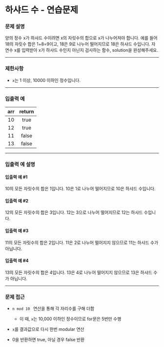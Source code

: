 # 하샤드 수 - 연습문제

### 문제 설명

양의 정수 x가 하샤드 수이려면 x의 자릿수의 합으로 x가 나누어져야 합니다. 예를 들어 18의 자릿수 합은 1+8=9이고, 18은 9로 나누어 떨어지므로 18은 하샤드 수입니다. 자연수 x를 입력받아 x가 하샤드 수인지 아닌지 검사하는 함수, solution을 완성해주세요.

---

### 제한사항

  - `x`는 1 이상, 10000 이하인 정수입니다.

---

### 입출력 예

|  arr  | return |
| :---: | :----: |
|  10   |  true  |
|  12   |  true  |
|  11   | false  |
|  13   | false  |

---

### 입출력 예 설명

#### 입출력 예 #1

10의 모든 자릿수의 합은 1입니다. 10은 1로 나누어 떨어지므로 10은 하샤드 수입니다.

#### 입출력 예 #2

12의 모든 자릿수의 합은 3입니다. 12는 3으로 나누어 떨어지므로 12는 하샤드 수입니다.

#### 입출력 예 #3

11의 모든 자릿수의 합은 2입니다. 11은 2로 나누어 떨어지지 않으므로 11는 하샤드 수가 아닙니다.

#### 입출력 예 #4

13의 모든 자릿수의 합은 4입니다. 13은 4로 나누어 떨어지지 않으므로 13은 하샤드 수가 아닙니다.

---

### 문제 접근

  - `n mod 10 ` 연산을 통해 각 자리수를 구해 더함
  
    - 이 때, `x`는 10,000 이하인 정수이므로 for문은 5번만 수행
  
  - `x`를 결과값으로 다시 한번 modular 연산
  
  - 0을 반환하면 true, 아닐 경우 false 반환